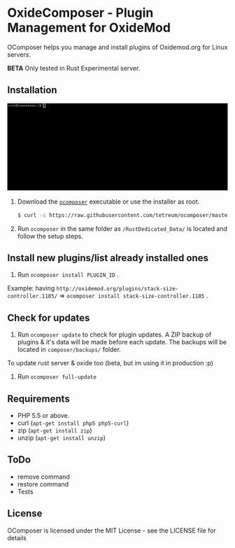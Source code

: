 OxideComposer - Plugin Management for OxideMod
========================================

OComposer helps you manage and install plugins of Oxidemod.org for Linux servers.

**BETA** Only tested in Rust Experimental server.

Installation
--------------------

![Ocomposer](https://raw.githubusercontent.com/tetreum/ocomposer/master/screenshots/ocomposer.gif)

1.  Download the [`ocomposer`](https://raw.githubusercontent.com/tetreum/ocomposer/master/compiled/installer) executable or use the installer as root.

    ``` sh
    $ curl -s https://raw.githubusercontent.com/tetreum/ocomposer/master/compiled/installer | bash
    ```
2. Run `ocomposer` in the same folder as `/RustDedicated_Data/` is located and follow the setup steps.


Install new plugins/list already installed ones
------------

1. Run `ocomposer install PLUGIN_ID` . 

Example: having `http://oxidemod.org/plugins/stack-size-controller.1185/` => `ocomposer install stack-size-controller.1185` .

Check for updates
------------

1. Run `ocomposer update` to check for plugin updates. A ZIP backup of plugins & it's data will be made before each update. The backups will be located in `composer/backups/` folder.

To update rust server & oxide too (beta, but im using it in production :p)
1. Run `ocomposer full-update`

Requirements
------------

- PHP 5.5 or above.
- curl (`apt-get install php5 php5-curl`)
- zip (`apt-get install zip`)
- unzip (`apt-get install unzip`)


ToDo
------------
- remove command
- restore command
- Tests

License
-------

OComposer is licensed under the MIT License - see the LICENSE file for details
